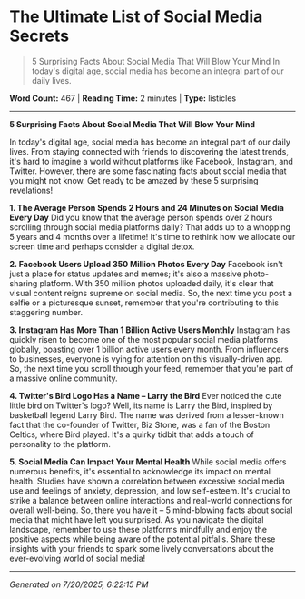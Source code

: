 # The Ultimate List of Social Media Secrets

> 5 Surprising Facts About Social Media That Will Blow Your Mind In today's digital age, social media has become an integral part of our daily lives.

**Word Count:** 467 | **Reading Time:** 2 minutes | **Type:** listicles

---

**5 Surprising Facts About Social Media That Will Blow Your Mind**

In today's digital age, social media has become an integral part of our daily lives. From staying connected with friends to discovering the latest trends, it's hard to imagine a world without platforms like Facebook, Instagram, and Twitter. However, there are some fascinating facts about social media that you might not know. Get ready to be amazed by these 5 surprising revelations!

**1. The Average Person Spends 2 Hours and 24 Minutes on Social Media Every Day**
Did you know that the average person spends over 2 hours scrolling through social media platforms daily? That adds up to a whopping 5 years and 4 months over a lifetime! It's time to rethink how we allocate our screen time and perhaps consider a digital detox.

**2. Facebook Users Upload 350 Million Photos Every Day**
Facebook isn't just a place for status updates and memes; it's also a massive photo-sharing platform. With 350 million photos uploaded daily, it's clear that visual content reigns supreme on social media. So, the next time you post a selfie or a picturesque sunset, remember that you're contributing to this staggering number.

**3. Instagram Has More Than 1 Billion Active Users Monthly**
Instagram has quickly risen to become one of the most popular social media platforms globally, boasting over 1 billion active users every month. From influencers to businesses, everyone is vying for attention on this visually-driven app. So, the next time you scroll through your feed, remember that you're part of a massive online community.

**4. Twitter's Bird Logo Has a Name – Larry the Bird**
Ever noticed the cute little bird on Twitter's logo? Well, its name is Larry the Bird, inspired by basketball legend Larry Bird. The name was derived from a lesser-known fact that the co-founder of Twitter, Biz Stone, was a fan of the Boston Celtics, where Bird played. It's a quirky tidbit that adds a touch of personality to the platform.

**5. Social Media Can Impact Your Mental Health**
While social media offers numerous benefits, it's essential to acknowledge its impact on mental health. Studies have shown a correlation between excessive social media use and feelings of anxiety, depression, and low self-esteem. It's crucial to strike a balance between online interactions and real-world connections for overall well-being. So, there you have it – 5 mind-blowing facts about social media that might have left you surprised. As you navigate the digital landscape, remember to use these platforms mindfully and enjoy the positive aspects while being aware of the potential pitfalls. Share these insights with your friends to spark some lively conversations about the ever-evolving world of social media!

---

*Generated on 7/20/2025, 6:22:15 PM*

